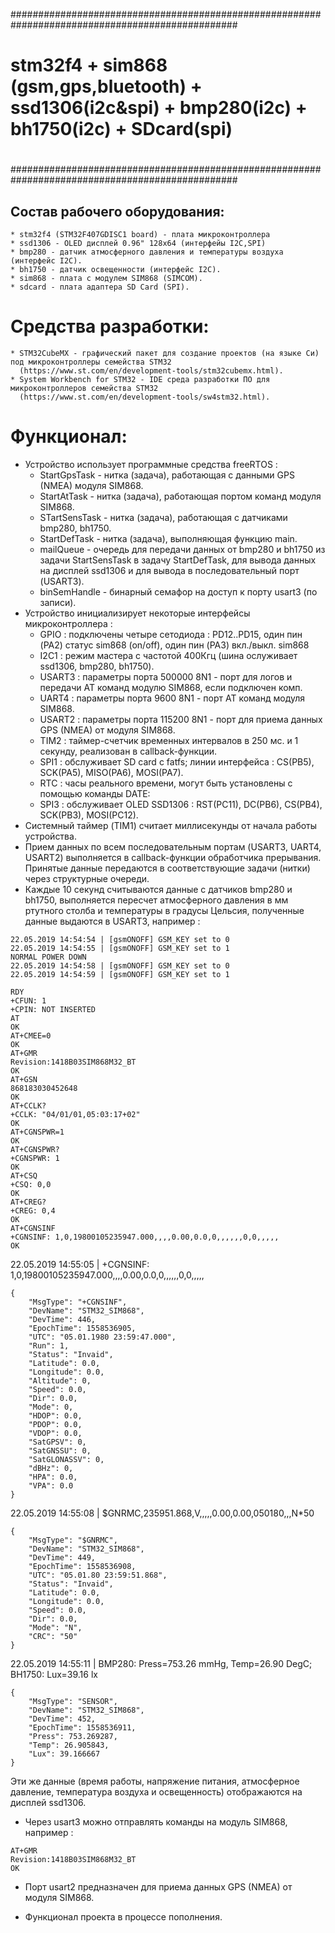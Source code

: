 #################################################################################################
#
# stm32f4 + sim868 (gsm,gps,bluetooth) + ssd1306(i2c&spi) + bmp280(i2c) + bh1750(i2c) + SDcard(spi)
#
#################################################################################################


## Состав рабочего оборудования:

```
* stm32f4 (STM32F407GDISC1 board) - плата микроконтроллера
* ssd1306 - OLED дисплей 0.96" 128x64 (интерфейы I2C,SPI)
* bmp280 - датчик атмосферного давления и температуры воздуха (интерфейс I2C).
* bh1750 - датчик освещенности (интерфейс I2C).
* sim868 - плата с модулем SIM868 (SIMCOM).
* sdcard - плата адаптера SD Card (SPI).
```


# Средства разработки:

```
* STM32CubeMX - графический пакет для создание проектов (на языке Си) под микроконтроллеры семейства STM32
  (https://www.st.com/en/development-tools/stm32cubemx.html).
* System Workbench for STM32 - IDE среда разработки ПО для микроконтроллеров семейства STM32
  (https://www.st.com/en/development-tools/sw4stm32.html).
```


# Функционал:

* Устройство использует программные средства freeRTOS :
  - StartGpsTask - нитка (задача), работающая с данными GPS (NMEA) модуля SIM868.
  - StartAtTask - нитка (задача), работающая портом команд модуля SIM868.
  - STartSensTask - нитка (задача), работающая с датчиками bmp280, bh1750.
  - StartDefTask - нитка (задача), выполняющая функцию main.
  - mailQueue - очередь для передачи данных от bmp280 и bh1750 из задачи StartSensTask в задачу StartDefTask,
    для вывода данных на дисплей ssd1306 и для вывода в последовательный порт (USART3).
  - binSemHandle - бинарный семафор на доступ к порту usart3 (по записи).
* Устройство инициализирует некоторые интерфейсы микроконтроллера :
  - GPIO : подключены четыре сетодиода : PD12..PD15, один пин (PA2) статус sim868 (on/off), один пин (PA3) вкл./выкл. sim868
  - I2C1 : режим мастера с частотой 400Кгц (шина ослуживает ssd1306, bmp280, bh1750).
  - USART3 : параметры порта 500000 8N1 - порт для логов и передачи AT команд модулю SIM868, если подключен комп.
  - UART4 : параметры порта 9600 8N1 - порт AT команд модуля SIM868.
  - USART2 : параметры порта 115200 8N1 - порт для приема данных GPS (NMEA) от модуля SIM868.
  - TIM2 : таймер-счетчик временных интервалов в 250 мс. и 1 секунду, реализован в callback-функции.
  - SPI1 : обслуживает SD card c fatfs; линии интерфейса : CS(PB5), SCK(PA5), MISO(PA6), MOSI(PA7).
  - RTC : часы реального времени, могут быть установлены с помощью команды DATE:
  - SPI3 : обслуживает OLED SSD1306 : RST(PC11), DC(PB6), CS(PB4), SCK(PB3), MOSI(PC12).
* Системный таймер (TIM1) считает миллисекунды от начала работы устройства.
* Прием данных по всем последовательным портам (USART3, UART4, USART2) выполняется в callback-функции обработчика прерывания.
  Принятые данные передаются в соответствующие задачи (нитки) через структурные очереди.
* Каждые 10 секунд считываются данные с датчиков bmp280 и bh1750, выполняется пересчет атмосферного
  давления в мм ртутного столба и температуры в градусы Цельсия, полученные данные выдаются
  в USART3, например :

```
22.05.2019 14:54:54 | [gsmONOFF] GSM_KEY set to 0
22.05.2019 14:54:55 | [gsmONOFF] GSM_KEY set to 1
NORMAL POWER DOWN
22.05.2019 14:54:58 | [gsmONOFF] GSM_KEY set to 0
22.05.2019 14:54:59 | [gsmONOFF] GSM_KEY set to 1

RDY
+CFUN: 1
+CPIN: NOT INSERTED
AT
OK
AT+CMEE=0
OK
AT+GMR
Revision:1418B03SIM868M32_BT
OK
AT+GSN
868183030452648
OK
AT+CCLK?
+CCLK: "04/01/01,05:03:17+02"
OK
AT+CGNSPWR=1
OK
AT+CGNSPWR?
+CGNSPWR: 1
OK
AT+CSQ
+CSQ: 0,0
OK
AT+CREG?
+CREG: 0,4
OK
AT+CGNSINF
+CGNSINF: 1,0,19800105235947.000,,,,0.00,0.0,0,,,,,,0,0,,,,,
OK
```

22.05.2019 14:55:05 | +CGNSINF: 1,0,19800105235947.000,,,,0.00,0.0,0,,,,,,0,0,,,,,

```
{
    "MsgType": "+CGNSINF",
    "DevName": "STM32_SIM868",
    "DevTime": 446,
    "EpochTime": 1558536905,
    "UTC": "05.01.1980 23:59:47.000",
    "Run": 1,
    "Status": "Invaid",
    "Latitude": 0.0,
    "Longitude": 0.0,
    "Altitude": 0,
    "Speed": 0.0,
    "Dir": 0.0,
    "Mode": 0,
    "HDOP": 0.0,
    "PDOP": 0.0,
    "VDOP": 0.0,
    "SatGPSV": 0,
    "SatGNSSU": 0,
    "SatGLONASSV": 0,
    "dBHz": 0,
    "HPA": 0.0,
    "VPA": 0.0
}
```

22.05.2019 14:55:08 | $GNRMC,235951.868,V,,,,,0.00,0.00,050180,,,N*50

```
{
    "MsgType": "$GNRMC",
    "DevName": "STM32_SIM868",
    "DevTime": 449,
    "EpochTime": 1558536908,
    "UTC": "05.01.80 23:59:51.868",
    "Status": "Invaid",
    "Latitude": 0.0,
    "Longitude": 0.0,
    "Speed": 0.0,
    "Dir": 0.0,
    "Mode": "N",
    "CRC": "50"
}
```

22.05.2019 14:55:11 | BMP280: Press=753.26 mmHg, Temp=26.90 DegC; BH1750: Lux=39.16 lx

```
{
    "MsgType": "SENSOR",
    "DevName": "STM32_SIM868",
    "DevTime": 452,
    "EpochTime": 1558536911,
    "Press": 753.269287,
    "Temp": 26.905843,
    "Lux": 39.166667
}
```

  Эти же данные (время работы, напряжение питания, атмосферное давление, температура воздуха и освещенность)
отображаются на дисплей ssd1306.

* Через usart3 можно отправлять команды на модуль SIM868, например :

```
AT+GMR
Revision:1418B03SIM868M32_BT
OK
```

* Порт usart2 предназначен для приема данных GPS (NMEA) от модуля SIM868.

* Функционал проекта в процессе пополнения.

